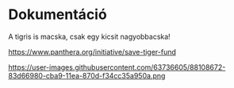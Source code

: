 # Dokumentáció
A tigris is macska, csak egy kicsit nagyobbacska!

https://www.panthera.org/initiative/save-tiger-fund

https://user-images.githubusercontent.com/63736605/88108672-83d66980-cba9-11ea-870d-f34cc35a950a.png


